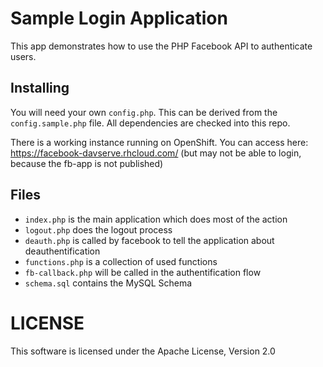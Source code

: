 # Sample Login Application

This app demonstrates how to use the PHP Facebook API to authenticate users.

## Installing

You will need your own `config.php`. This can be derived from the `config.sample.php` file. All dependencies are checked into this repo.

There is a working instance running on OpenShift. You can access here: https://facebook-davserve.rhcloud.com/ (but may not be able to login, because the fb-app is not published)

## Files

* `index.php` is the main application which does most of the action
* `logout.php` does the logout process
* `deauth.php` is called by facebook to tell the application about deauthentification
* `functions.php` is a collection of used functions
* `fb-callback.php` will be called in the authentification flow
* `schema.sql` contains the MySQL Schema

# LICENSE

This software is licensed under the Apache License, Version 2.0